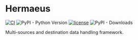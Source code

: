 # Hermaeus

[![CI](https://github.com/Leikt/hermaeus-core/workflows/CI/badge.svg?query=workflow%3ACI+branch%3Amaster+event%3Apush)](https://github.com/Leikt/hermaeus-core/actions?query=workflow%3ACI+branch%3Amaster+event%3Apush)
![PyPI - Python Version](https://img.shields.io/pypi/pyversions/hermaeus)
[![license](https://img.shields.io/github/license/Leikt/hermaeus-core.svg)](https://github.com/Leikt/hermaeus-core/blob/main/LICENSE)
![PyPI - Downloads](https://img.shields.io/pypi/dm/hermaeus)

Multi-sources and destination data handling framework.